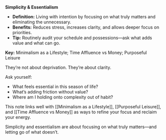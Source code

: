 **Simplicity & Essentialism**

- **Definition:** Living with intention by focusing on what truly matters and eliminating the unnecessary.
- **Benefits:** Reduces stress, increases clarity, and allows deeper focus on priorities.
- **Tip:** Routinely audit your schedule and possessions—ask what adds value and what can go.

**Key:** Minimalism as a Lifestyle; Time Affluence vs Money; Purposeful Leisure


They’re not about deprivation. They’re about clarity.

Ask yourself:
- What feels essential in this season of life?
- What’s adding friction without value?
- Where am I holding onto complexity out of habit?

This note links well with [[Minimalism as a Lifestyle]], [[Purposeful Leisure]], and [[Time Affluence vs Money]] as ways to refine your focus and reclaim your energy.

Simplicity and essentialism are about focusing on what truly matters—and letting go of what doesn’t.